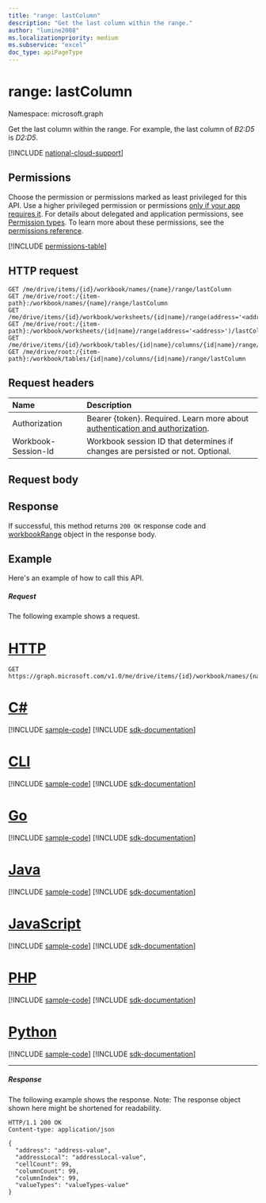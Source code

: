 ```yaml
---
title: "range: lastColumn"
description: "Get the last column within the range."
author: "lumine2008"
ms.localizationpriority: medium
ms.subservice: "excel"
doc_type: apiPageType
---
```


# range: lastColumn

Namespace: microsoft.graph

Get the last column within the range. For example, the last column of *B2:D5* is *D2:D5*.

[!INCLUDE [national-cloud-support](../../includes/global-us.md)]

## Permissions
Choose the permission or permissions marked as least privileged for this API. Use a higher privileged permission or permissions [only if your app requires it](/graph/permissions-overview#best-practices-for-using-microsoft-graph-permissions). For details about delegated and application permissions, see [Permission types](/graph/permissions-overview#permission-types). To learn more about these permissions, see the [permissions reference](/graph/permissions-reference).

<!-- { "blockType": "permissions", "name": "range_lastcolumn" } -->
[!INCLUDE [permissions-table](../includes/permissions/range-lastcolumn-permissions.md)]

## HTTP request

<!-- { "blockType": "ignored" } -->
```http
GET /me/drive/items/{id}/workbook/names/{name}/range/lastColumn
GET /me/drive/root:/{item-path}:/workbook/names/{name}/range/lastColumn
GET /me/drive/items/{id}/workbook/worksheets/{id|name}/range(address='<address>')/lastColumn
GET /me/drive/root:/{item-path}:/workbook/worksheets/{id|name}/range(address='<address>')/lastColumn
GET /me/drive/items/{id}/workbook/tables/{id|name}/columns/{id|name}/range/lastColumn
GET /me/drive/root:/{item-path}:/workbook/tables/{id|name}/columns/{id|name}/range/lastColumn

```
## Request headers
| Name       | Description|
|:---------------|:----------|
|Authorization|Bearer {token}. Required. Learn more about [authentication and authorization](/graph/auth/auth-concepts).|
| Workbook-Session-Id  | Workbook session ID that determines if changes are persisted or not. Optional.|

## Request body

## Response

If successful, this method returns `200 OK` response code and [workbookRange](../resources/workbookrange.md) object in the response body.

## Example
Here's an example of how to call this API.
##### Request
The following example shows a request.

# [HTTP](#tab/http)
<!--{
  "blockType": "request",
  "isComposable": true,
  "name": "range_lastcolumn"
}-->
```msgraph-interactive
GET https://graph.microsoft.com/v1.0/me/drive/items/{id}/workbook/names/{name}/range/lastColumn
```

# [C#](#tab/csharp)
[!INCLUDE [sample-code](../includes/snippets/csharp/range-lastcolumn-csharp-snippets.md)]
[!INCLUDE [sdk-documentation](../includes/snippets/snippets-sdk-documentation-link.md)]

# [CLI](#tab/cli)
[!INCLUDE [sample-code](../includes/snippets/cli/range-lastcolumn-cli-snippets.md)]
[!INCLUDE [sdk-documentation](../includes/snippets/snippets-sdk-documentation-link.md)]

# [Go](#tab/go)
[!INCLUDE [sample-code](../includes/snippets/go/range-lastcolumn-go-snippets.md)]
[!INCLUDE [sdk-documentation](../includes/snippets/snippets-sdk-documentation-link.md)]

# [Java](#tab/java)
[!INCLUDE [sample-code](../includes/snippets/java/range-lastcolumn-java-snippets.md)]
[!INCLUDE [sdk-documentation](../includes/snippets/snippets-sdk-documentation-link.md)]

# [JavaScript](#tab/javascript)
[!INCLUDE [sample-code](../includes/snippets/javascript/range-lastcolumn-javascript-snippets.md)]
[!INCLUDE [sdk-documentation](../includes/snippets/snippets-sdk-documentation-link.md)]

# [PHP](#tab/php)
[!INCLUDE [sample-code](../includes/snippets/php/range-lastcolumn-php-snippets.md)]
[!INCLUDE [sdk-documentation](../includes/snippets/snippets-sdk-documentation-link.md)]

# [Python](#tab/python)
[!INCLUDE [sample-code](../includes/snippets/python/range-lastcolumn-python-snippets.md)]
[!INCLUDE [sdk-documentation](../includes/snippets/snippets-sdk-documentation-link.md)]

---

##### Response
The following example shows the response. Note: The response object shown here might be shortened for readability.
<!-- {
  "blockType": "response",
  "truncated": true,
  "@odata.type": "microsoft.graph.workbookRange"
} -->
```http
HTTP/1.1 200 OK
Content-type: application/json

{
  "address": "address-value",
  "addressLocal": "addressLocal-value",
  "cellCount": 99,
  "columnCount": 99,
  "columnIndex": 99,
  "valueTypes": "valueTypes-value"
}
```

<!-- uuid: 8fcb5dbc-d5aa-4681-8e31-b001d5168d79
2015-10-25 14:57:30 UTC -->
<!-- {
  "type": "#page.annotation",
  "description": "Range: LastColumn",
  "keywords": "",
  "section": "documentation",
  "tocPath": "",
  "suppressions": [
  ]
}-->

